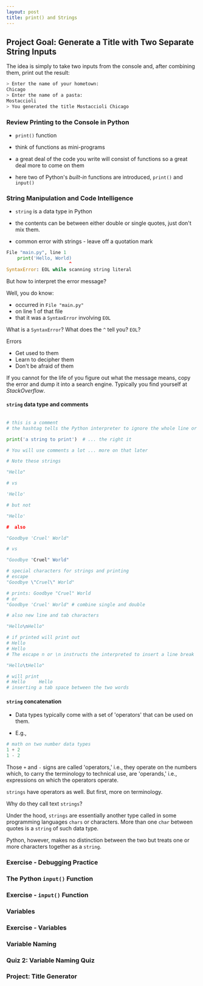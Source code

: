 ```yaml
---
layout: post
title: print() and Strings
---
```


## Project Goal: Generate a Title with Two Separate String Inputs

The idea is simply to take two inputs from the console and, after combining them, print out the result:

```python
> Enter the name of your hometown:
Chicago
> Enter the name of a pasta:
Mostaccioli
> You generated the title Mostaccioli Chicago

```

### Review Printing to the Console in Python

- `print()` function

- think of functions as mini-programs

- a great deal of the code you write will consist of functions so a great deal more to come on them

- here two of Python's _built-in_ functions are  introduced, `print()` and `input()`


### String Manipulation and Code Intelligence

- `string` is a data type in Python

- the contents can be between either double or single quotes, just don't mix them.

- common error with strings - leave off a quotation mark

```python
File "main.py", line 1
    print('Hello, World)
                       ^
SyntaxError: EOL while scanning string literal
```

But how to interpret the error message?

Well, you do know:

- occurred in `File "main.py"`
- on line 1 of that file
- that it was a `SyntaxError` involving `EOL`

What is a `SyntaxError`?  What does the `^` tell you?  `EOL`?

Errors

- Get used to them
- Learn to decipher them
- Don't be afraid of them

If you cannot for the life of you figure out what the message means, copy the error and dump it into a search engine.  Typically you find yourself at _StackOverflow_.

#### `string` data type and comments

```python

# this is a comment
# the hashtag tells the Python interpreter to ignore the whole line or ...

print('a string to print')  # ... the right it

# You will use comments a lot ... more on that later

# Note these strings

"Hello"

# vs

'Hello'

# but not

"Hello'

#  also

"Goodbye 'Cruel' World"

# vs

"Goodbye "Cruel" World"

# special characters for strings and printing
# escape
"Goodbye \"Cruel\" World"

# prints: Goodbye "Cruel" World
# or
"Goodbye 'Cruel' World" # combine single and double

# also new line and tab characters

"Hello\nHello"

# if printed will print out
# Hello
# Hello
# The escape n or \n instructs the interpreted to insert a line break

"Hello\tHello"

# will print
# Hello     Hello
# inserting a tab space between the two words

```

#### `string` concatenation

- Data types typically come with a set of 'operators' that can be used on them.

- E.g.,
```python
# math on two number data types
1 + 2
1 - 2
```

Those `+` and `-` signs are called 'operators,' i.e., they operate on the numbers which, to carry the terminology to technical use, are 'operands,' i.e., expressions on which the operators operate.

`strings` have operators as well.  But first, more on terminology.

Why do they call text `strings`?

Under the hood, `strings` are essentially another type called in some programming languages `chars` or characters.  More than one `char` between quotes is a `string` of such data type.

Python, however, makes no distinction between the two but treats one or more characters together as a `string`.








### Exercise - Debugging Practice


### The Python `input()` Function

### Exercise - `input()` Function

### Variables

### Exercise - Variables

### Variable Naming

### Quiz 2: Variable Naming Quiz

### Project: Title Generator
